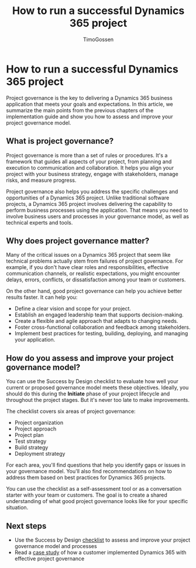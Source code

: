 ﻿---
title: How to run a successful Dynamics 365 project
description: Get the main points for how to run an implementation project with Dynamics 365 apps.
author: TimoGossen
ms.author: timogoss
ms.date: 01/23/2024
ms.topic: conceptual
ms.custom:
  - ai-seo-date: 01/23/2024
  - ai-gen-docs-bap
  - ai-gen-title
  - ai-gen-desc
content_well_notification: AI-contribution
---

# How to run a successful Dynamics 365 project

Project governance is the key to delivering a Dynamics 365 business application that meets your goals and expectations. In this article, we summarize the main points from the previous chapters of the implementation guide and show you how to assess and improve your project governance model.

## What is project governance?

Project governance is more than a set of rules or procedures. It's a framework that guides all aspects of your project, from planning and execution to communication and collaboration. It helps you align your project with your business strategy, engage with stakeholders, manage risks, and measure progress.

Project governance also helps you address the specific challenges and opportunities of a Dynamics 365 project. Unlike traditional software projects, a Dynamics 365 project involves delivering the capability to perform business processes using the application. That means you need to involve business users and processes in your governance model, as well as technical experts and tools.

## Why does project governance matter?

Many of the critical issues on a Dynamics 365 project that seem like technical problems actually stem from failures of project governance. For example, if you don't have clear roles and responsibilities, effective communication channels, or realistic expectations, you might encounter delays, errors, conflicts, or dissatisfaction among your team or customers.

On the other hand, good project governance can help you achieve better results faster. It can help you:

- Define a clear vision and scope for your project.
- Establish an engaged leadership team that supports decision-making.
- Create a flexible and agile approach that adapts to changing needs.
- Foster cross-functional collaboration and feedback among stakeholders.
- Implement best practices for testing, building, deploying, and managing your application.

## How do you assess and improve your project governance model?

You can use the Success by Design checklist to evaluate how well your current or proposed governance model meets these objectives. Ideally, you should do this during the **Initiate** phase of your project lifecycle and throughout the project stages. But it's never too late to make improvements.

The checklist covers six areas of project governance:

- Project organization
- Project approach
- Project plan
- Test strategy
- Build strategy
- Deployment strategy

For each area, you'll find questions that help you identify gaps or issues in your governance model. You'll also find recommendations on how to address them based on best practices for Dynamics 365 projects.

You can use the checklist as a self-assessment tool or as a conversation starter with your team or customers. The goal is to create a shared understanding of what good project governance looks like for your specific situation.

## Next steps

- Use the Success by Design [checklist](project-governance-checklist.md) to assess and improve your project governance model and processes
- Read a [case study](project-governance-case-study.md) of how a customer implemented Dynamics 365 with effective project governance
